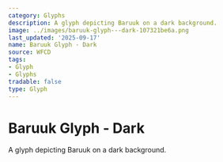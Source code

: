 ```yaml
---
category: Glyphs
description: A glyph depicting Baruuk on a dark background.
image: ../images/baruuk-glyph---dark-107321be6a.png
last_updated: '2025-09-17'
name: Baruuk Glyph - Dark
source: WFCD
tags:
- Glyph
- Glyphs
tradable: false
type: Glyph
---
```


# Baruuk Glyph - Dark

A glyph depicting Baruuk on a dark background.

